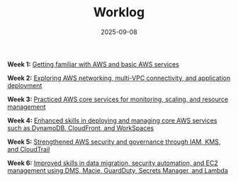 ﻿---
title: "Worklog"
date: "2025-09-08"
weight: 1
chapter: false
pre: " <b> 1. </b> "
---




**Week 1:** [Getting familiar with AWS and basic AWS services](1.1-week1/)

**Week 2:** [Exploring AWS networking, multi-VPC connectivity, and application deployment](1.2-week2/)

**Week 3:** [Practiced AWS core services for monitoring, scaling, and resource management](1.3-week3/)

**Week 4:** [Enhanced skills in deploying and managing core AWS services such as DynamoDB, CloudFront, and WorkSpaces](1.4-week4/)

**Week 5:** [Strengthened AWS security and governance through IAM, KMS, and CloudTrail](1.5-week5/)

**Week 6:** [Improved skills in data migration, security automation, and EC2 management using DMS, Macie, GuardDuty, Secrets Manager, and Lambda](1.6-week6/)




